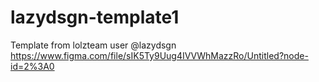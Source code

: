 # lazydsgn-template1
Template from lolzteam user @lazydsgn
https://www.figma.com/file/sIK5Ty9Uug4IVVWhMazzRo/Untitled?node-id=2%3A0
